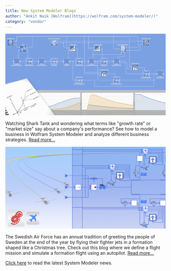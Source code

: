 ```yaml
---
title: New System Modeler Blogs
author: "Ankit Naik [Wolfram](https://wolfram.com/system-modeler/)"
category: "vendor"
---
```

![Alt text](SM_SaaS_blog.png 'SaaS blog')

Watching Shark Tank and wondering what terms like "growth rate" or "market size" say about a company's performance? See how to model a business in Wolfram System Modeler and analyze different business strategies. [Read more...](https://blog.wolfram.com/2023/02/10/develop-a-growth-strategy-for-a-saas-company-with-wolfram-system-modeler/)

![Alt text](SM_FlightFormation_blog.png 'Aircraft blog')

The Swedish Air Force has an annual tradition of greeting the people of Sweden at the end of the year by flying their fighter jets in a formation shaped like a Christmas tree. Check out this blog where we define a flight mission and simulate a formation flight using an autopilot. [Read more...](https://blog.wolfram.com/2023/02/16/formation-flight-with-the-wolfram-system-modeler-aircraft-library/)

[Click here](https://www.wolfram.com/system-modeler/what-is-new/) to read the latest System Modeler news.
